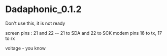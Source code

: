 # Dadaphonic_0.1.2
Don't use this, it is not ready

screen pins : 21 and 22 -- 21 to SDA and 22 to SCK
modem pins 16 to tx, 17 to rx

voltage - you know
